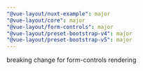 ```yaml
---
"@vue-layout/nuxt-example": major
"@vue-layout/core": major
"@vue-layout/form-controls": major
"@vue-layout/preset-bootstrap-v4": major
"@vue-layout/preset-bootstrap-v5": major
---
```


breaking change for form-controls rendering
